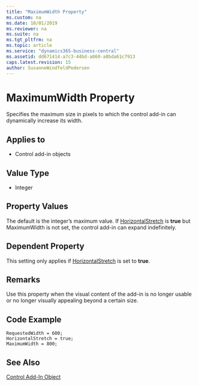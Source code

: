 ```yaml
---
title: "MaximumWidth Property"
ms.custom: na
ms.date: 10/01/2019
ms.reviewer: na
ms.suite: na
ms.tgt_pltfrm: na
ms.topic: article
ms.service: "dynamics365-business-central"
ms.assetid: dd671414-a7c3-44bd-a860-a8bda61c7913
caps.latest.revision: 15
author: SusanneWindfeldPedersen
---
```


 

# MaximumWidth Property

Specifies the maximum size in pixels to which the control add-in can dynamically increase its width.

## Applies to 
- Control add-in objects 
  
## Value Type 
  
-   Integer 

## Property Values
The default is the integer’s maximum value. If [HorizontalStretch](devenv-horizontalstretch-property.md) is **true** but MaximumWidth is not set, the control add-in can expand indefinitely.

## Dependent Property
This setting only applies if [HorizontalStretch](devenv-horizontalstretch-property.md) is set to **true**.

## Remarks
Use this property when the visual content of the add-in is no longer usable or no longer visually appealing beyond a certain size.
  
## Code Example 
```
RequestedWidth = 600;
HorizontalStretch = true;
MaximumWidth = 800;
```

## See Also  
[Control Add-In Object](../devenv-control-addin-object.md)   
 